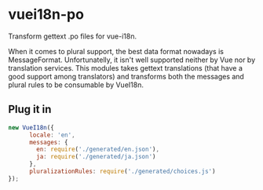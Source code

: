 vuei18n-po
==========

Transform gettext .po files for vue-i18n.

When it comes to plural support, the best data format nowadays is MessageFormat. Unfortunatelly, it isn't well supported neither by Vue nor by translation services.
This modules takes gettext translations (that have a good support among translators) and transforms both the messages and plural rules to be consumable by VueI18n.

Plug it in
----------

```javascript
new VueI18n({
      locale: 'en',
      messages: {
        en: require('./generated/en.json'),
        ja: require('./generated/ja.json')
      },
      pluralizationRules: require('./generated/choices.js')
});
```
